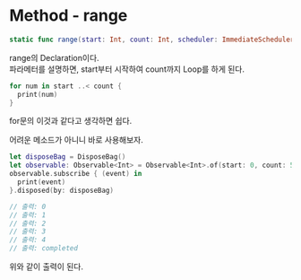 # Method - range
```Swift
static func range(start: Int, count: Int, scheduler: ImmediateSchedulerType = CurrentThreadScheduler.instance) -> Observable<Int>
```
range의 Declaration이다.  
파라메터를 설명하면, start부터 시작하여 count까지 Loop를 하게 된다.  
```Swift
for num in start ..< count {
  print(num)
}
```
for문의 이것과 같다고 생각하면 쉽다.  

어려운 메소드가 아니니 바로 사용해보자.  

```Swift
let disposeBag = DisposeBag()
let observable: Observable<Int> = Observable<Int>.of(start: 0, count: 5)
observable.subscribe { (event) in
  print(event)
}.disposed(by: disposeBag)

// 출력: 0
// 출력: 1
// 출력: 2
// 출력: 3
// 출력: 4
// 출력: completed
```
위와 같이 출력이 된다.  
